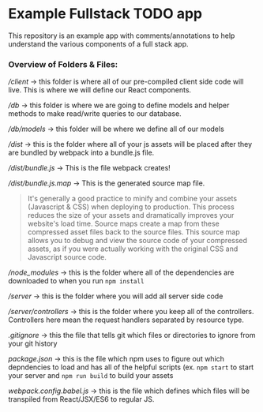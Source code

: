 # Example Fullstack TODO app

This repository is an example app with comments/annotations to help understand the various components of a full stack app.

### Overview of Folders & Files:

*/client* -> this folder is where all of our pre-compiled client side code will live. This is where we will define our React components.

*/db* -> this folder is where we are going to define models and helper methods to make read/write queries to our database.

*/db/models* -> this folder will be where we define all of our models

*/dist* -> this is the folder where all of your js assets will be placed after they are bundled by webpack into a bundle.js file.

*/dist/bundle.js* -> This is the file webpack creates!

*/dist/bundle.js.map* -> This is the generated source map file.

> It's generally a good practice to minify and combine your assets (Javascript & CSS) when deploying to production. This process reduces the size of your assets and dramatically improves your website's load time. Source maps create a map from these compressed asset files back to the source files. This source map allows you to debug and view the source code of your compressed assets, as if you were actually working with the original CSS and Javascript source code.

*/node_modules* -> this is the folder where all of the dependencies are downloaded to when you run `npm install`

*/server* -> this is the folder where you will add all server side code

*/server/controllers* -> this is the folder where you keep all of the controllers. Controllers here mean the request handlers separated by resource type.

*.gitignore* -> this the file that tells git which files or directories to ignore from your git history

*package.json* -> this is the file which npm uses to figure out which depndencies to load and has all of the helpful scripts (ex. `npm start` to start your server and `npm run build` to build your assets

*webpack.config.babel.js* -> this is the file which defines which files will be transpiled from React/JSX/ES6 to regular JS.